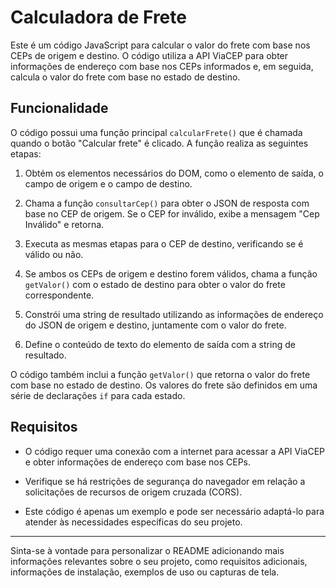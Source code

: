 # Calculadora de Frete

Este é um código JavaScript para calcular o valor do frete com base nos CEPs de origem e destino. O código utiliza a API ViaCEP para obter informações de endereço com base nos CEPs informados e, em seguida, calcula o valor do frete com base no estado de destino.

## Funcionalidade

O código possui uma função principal `calcularFrete()` que é chamada quando o botão "Calcular frete" é clicado. A função realiza as seguintes etapas:

1. Obtém os elementos necessários do DOM, como o elemento de saída, o campo de origem e o campo de destino.

2. Chama a função `consultarCep()` para obter o JSON de resposta com base no CEP de origem. Se o CEP for inválido, exibe a mensagem "Cep Inválido" e retorna.

3. Executa as mesmas etapas para o CEP de destino, verificando se é válido ou não.

4. Se ambos os CEPs de origem e destino forem válidos, chama a função `getValor()` com o estado de destino para obter o valor do frete correspondente.

5. Constrói uma string de resultado utilizando as informações de endereço do JSON de origem e destino, juntamente com o valor do frete.

6. Define o conteúdo de texto do elemento de saída com a string de resultado.

O código também inclui a função `getValor()` que retorna o valor do frete com base no estado de destino. Os valores do frete são definidos em uma série de declarações `if` para cada estado.

## Requisitos

- O código requer uma conexão com a internet para acessar a API ViaCEP e obter informações de endereço com base nos CEPs.



- Verifique se há restrições de segurança do navegador em relação a solicitações de recursos de origem cruzada (CORS).

- Este código é apenas um exemplo e pode ser necessário adaptá-lo para atender às necessidades específicas do seu projeto.

---

Sinta-se à vontade para personalizar o README adicionando mais informações relevantes sobre o seu projeto, como requisitos adicionais, informações de instalação, exemplos de uso ou capturas de tela.


